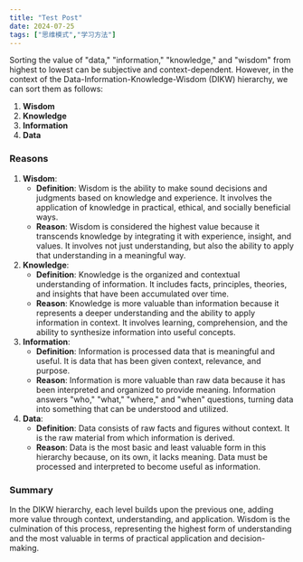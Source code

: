 ```yaml
---
title: "Test Post"
date: 2024-07-25
tags: ["思维模式","学习方法"]
---
```


Sorting the value of "data," "information," "knowledge," and "wisdom" from highest to lowest can be subjective and context-dependent. However, in the context of the Data-Information-Knowledge-Wisdom (DIKW) hierarchy, we can sort them as follows:

1. **Wisdom**
2. **Knowledge**
3. **Information**
4. **Data**

### Reasons

1. **Wisdom**:
   - **Definition**: Wisdom is the ability to make sound decisions and judgments based on knowledge and experience. It involves the application of knowledge in practical, ethical, and socially beneficial ways.
   - **Reason**: Wisdom is considered the highest value because it transcends knowledge by integrating it with experience, insight, and values. It involves not just understanding, but also the ability to apply that understanding in a meaningful way.
2. **Knowledge**:
   - **Definition**: Knowledge is the organized and contextual understanding of information. It includes facts, principles, theories, and insights that have been accumulated over time.
   - **Reason**: Knowledge is more valuable than information because it represents a deeper understanding and the ability to apply information in context. It involves learning, comprehension, and the ability to synthesize information into useful concepts.
3. **Information**:
   - **Definition**: Information is processed data that is meaningful and useful. It is data that has been given context, relevance, and purpose.
   - **Reason**: Information is more valuable than raw data because it has been interpreted and organized to provide meaning. Information answers "who," "what," "where," and "when" questions, turning data into something that can be understood and utilized.
4. **Data**:
   - **Definition**: Data consists of raw facts and figures without context. It is the raw material from which information is derived.
   - **Reason**: Data is the most basic and least valuable form in this hierarchy because, on its own, it lacks meaning. Data must be processed and interpreted to become useful as information.

### Summary

In the DIKW hierarchy, each level builds upon the previous one, adding more value through context, understanding, and application. Wisdom is the culmination of this process, representing the highest form of understanding and the most valuable in terms of practical application and decision-making.

